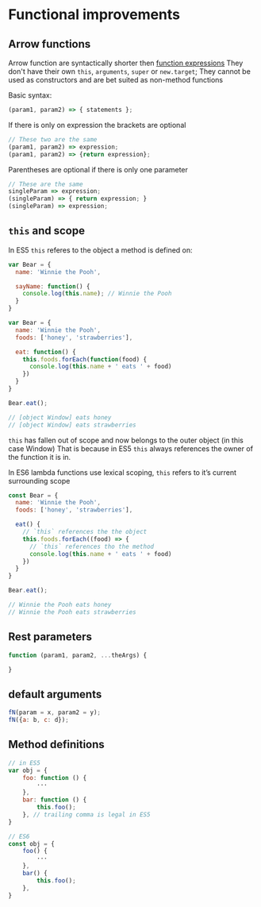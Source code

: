 # Functional improvements
## Arrow functions
Arrow function are syntactically shorter then [function expressions](https://developer.mozilla.org/en-US/docs/Web/JavaScript/Reference/Operators/function)
They don't have their own `this`, `arguments`, `super` or `new.target`; They cannot be used as constructors and are bet suited as non-method functions

Basic syntax:
```javascript
(param1, param2) => { statements };
```
If there is only on expression the brackets are optional
```javascript
// These two are the same
(param1, param2) => expression;
(param1, param2) => {return expression};
```

Parentheses are optional if there is only one parameter
```javascript
// These are the same
singleParam => expression;
(singleParam) => { return expression; }
(singleParam) => expression;
```

## `this` and scope
In ES5 `this` referes to the object a method is defined on:
```javascript
var Bear = {
  name: 'Winnie the Pooh',

  sayName: function() {
    console.log(this.name); // Winnie the Pooh
  }
}
```

```javascript
var Bear = {
  name: 'Winnie the Pooh',
  foods: ['honey', 'strawberries'],

  eat: function() {
    this.foods.forEach(function(food) {
      console.log(this.name + ' eats ' + food)
    })
  }
}

Bear.eat();

// [object Window] eats honey
// [object Window] eats strawberries
```
`this` has fallen out of scope and now belongs to the outer object (in this case Window)
That is because in ES5 `this` always references the owner of the function it is in.


In ES6 lambda functions use lexical scoping, `this` refers to it’s current surrounding scope
```javascript
const Bear = {
  name: 'Winnie the Pooh',
  foods: ['honey', 'strawberries'],

  eat() {
    // `this` references the the object
    this.foods.forEach((food) => {
      // `this` references tho the method
      console.log(this.name + ' eats ' + food)
    })
  }
}

Bear.eat();

// Winnie the Pooh eats honey
// Winnie the Pooh eats strawberries
```

## Rest parameters
```javaScript
function (param1, param2, ...theArgs) {

}
```
## default arguments
```javascript
fN(param = x, param2 = y);
fN({a: b, c: d});
```


## Method definitions
```javascript
// in ES5
var obj = {
    foo: function () {
        ···
    },
    bar: function () {
        this.foo();
    }, // trailing comma is legal in ES5
}
```

```javascript
// ES6
const obj = {
    foo() {
        ···
    },
    bar() {
        this.foo();
    },
}
```
